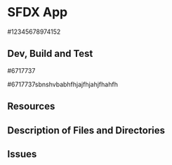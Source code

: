 # SFDX  App

#12345678974152

## Dev, Build and Test

#6717737

#6717737sbnshvbabhfhjajfhjahjfhahfh
## Resources


## Description of Files and Directories


## Issues


